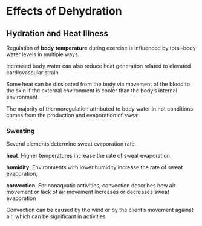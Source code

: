 # Effects of Dehydration

## Hydration and Heat Illness

Regulation of **body** **temperature** during exercise is influenced by total-body water levels in multiple ways.

Increased body water can also reduce heat generation related to elevated cardiovascular strain

Some heat can be dissipated from the body via movement of the blood to the skin if the external environment is cooler than the body’s internal environment

The majority of thermoregulation attributed to body water in hot conditions comes from the production and evaporation of sweat.

### Sweating

Several elements determine sweat evaporation rate.

  **heat**. Higher temperatures increase the rate of sweat evaporation. 

**humidity**. Environments with lower humidity increase the rate of sweat evaporation, 

 **convection**. For nonaquatic activities, convection describes how air movement or lack of air movement increases or decreases sweat evaporation

Convection can be caused by the wind or by the client’s movement against air, which can be significant in activities 





